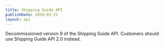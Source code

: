 ```yaml
---
title: Shipping Guide API
publishDate: 2019-03-22
layout: api
---
```


Decommissioned version 9 of the Shipping Guide API. Customers should use
Shipping Guide API 2.0 instead.
